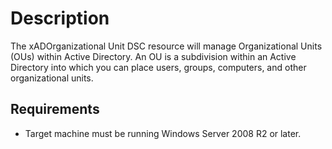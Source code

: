 # Description

The xADOrganizational Unit DSC resource will manage Organizational Units (OUs) within Active Directory. An OU is a subdivision within an Active Directory into which you can place users, groups, computers, and other organizational units.

## Requirements

* Target machine must be running Windows Server 2008 R2 or later.
